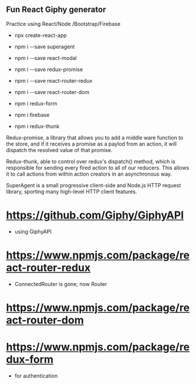 ## Fun React Giphy generator

Practice using React/Node /Bootstrap/Firebase

- npx create-react-app

- npm i --save superagent

- npm i --save react-modal

- npm i --save redux-promise

- npm i --save react-router-redux

- npm i --save react-router-dom

- npm i redux-form

- npm i firebase

- npm i redux-thunk

Redux-promise, a library that allows you to add a middle ware function to the store, and if it receives a promise as a paylod from an action, it will dispatch the resolved value of that promise.

Redux-thunk, able to control over redux's dispatch() method, which is responsible for sending every fired action to all of our reducers. This allows it to call actions from within action creators in an asynchronous way.

SuperAgent is a small progressive client-side and Node.js HTTP request library, sporting many high-level HTTP client features.

# https://github.com/Giphy/GiphyAPI
  - using GiphyAPI

# https://www.npmjs.com/package/react-router-redux
  - ConnectedRouter is gone; now Router

# https://www.npmjs.com/package/react-router-dom

# https://www.npmjs.com/package/redux-form
  - for authentication

